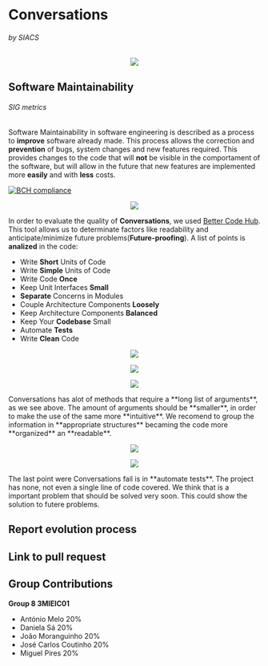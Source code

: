 # Conversations 
###### by SIACS

<p align="center">
  <img src="http://i.imgur.com/Bbe2WZk.png">
</p>

## Software Maintainability
###### SIG metrics

Software Maintainability in software engineering is described as a process to **improve** software already made.
This process allows the correction and **prevention** of bugs, system changes and new features required.
This provides changes to the code that will **not** be visible in the comportament of the software, but will allow in the future that new features are implemented more **easily** and with **less** costs.

[![BCH compliance](https://bettercodehub.com/edge/badge/Antonio-Melo/Conversations)](https://bettercodehub.com)
<p align="center">
  <img src="http://i.imgur.com/BqSfCtB.png">
</p>

In order to evaluate the quality of **Conversations**, we used [Better Code Hub](https://bettercodehub.com). This tool allows us to determinate factors like readability and anticipate/minimize future problems(**Future-proofing**).
A list of points is **analized** in the code:
- Write **Short** Units of Code
- Write **Simple** Units of Code
- Write Code **Once**
- Keep Unit Interfaces **Small**
- **Separate** Concerns in Modules
- Couple Architecture Components **Loosely**
- Keep Architecture Components **Balanced**
- Keep Your **Codebase** Small
- Automate **Tests**
- Write **Clean** Code



<p align="center">
  <img src="http://i.imgur.com/uN1ReD5.png">
</p>
<p align="center">
  <img src="http://i.imgur.com/icQQuUN.png">
</p>
<p align="center">
  <img src="http://i.imgur.com/x0crsHT.png">
</p>
Conversations has alot of methods that require a **long list of arguments**, as we see above.
The amount of arguments should be **smaller**, in order to make the use of the same more **intuitive**.
We recomend to group the information in **appropriate structures** becaming the code more **organized** an **readable**.


<p align="center">
  <img src="http://i.imgur.com/AIadPDs.png">
</p>
<p align="center">
  <img src="http://i.imgur.com/yYD7Tpn.png">
</p>
The last point were Conversations fail is in **automate tests**. The project has none, not even a single line of code covered.
We think that is a important problem that should be solved very soon.
This could show the solution to futere problems.


## Report evolution process

## Link to pull request

## Group Contributions
**Group 8 3MIEIC01**
- António Melo 20%
- Daniela Sá 20%
- João Moranguinho 20%
- José Carlos Coutinho 20%
- Miguel Pires 20%
